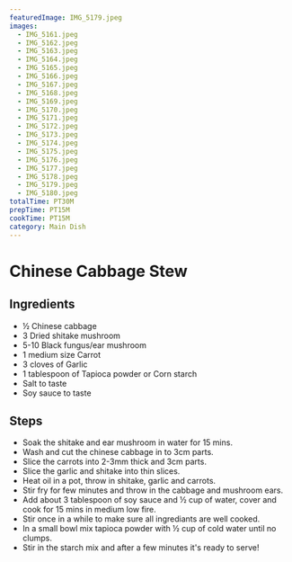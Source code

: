 ```yaml
---
featuredImage: IMG_5179.jpeg
images:
  - IMG_5161.jpeg
  - IMG_5162.jpeg
  - IMG_5163.jpeg
  - IMG_5164.jpeg
  - IMG_5165.jpeg
  - IMG_5166.jpeg
  - IMG_5167.jpeg
  - IMG_5168.jpeg
  - IMG_5169.jpeg
  - IMG_5170.jpeg
  - IMG_5171.jpeg
  - IMG_5172.jpeg
  - IMG_5173.jpeg
  - IMG_5174.jpeg
  - IMG_5175.jpeg
  - IMG_5176.jpeg
  - IMG_5177.jpeg
  - IMG_5178.jpeg
  - IMG_5179.jpeg
  - IMG_5180.jpeg
totalTime: PT30M
prepTime: PT15M
cookTime: PT15M
category: Main Dish
---
```


# Chinese Cabbage Stew

## Ingredients

- ½ Chinese cabbage
- 3 Dried shitake mushroom
- 5-10 Black fungus/ear mushroom
- 1 medium size Carrot
- 3 cloves of Garlic
- 1 tablespoon of Tapioca powder or Corn starch
- Salt to taste
- Soy sauce to taste

## Steps

- Soak the shitake and ear mushroom in water for 15 mins.
- Wash and cut the chinese cabbage in to 3cm parts.
- Slice the carrots into 2-3mm thick and 3cm parts.
- Slice the garlic and shitake into thin slices.
- Heat oil in a pot, throw in shitake, garlic and carrots.
- Stir fry for few minutes and throw in the cabbage and mushroom ears.
- Add about 3 tablespoon of soy sauce and ½ cup of water, cover and cook for 15 mins in medium low fire.
- Stir once in a while to make sure all ingrediants are well cooked.
- In a small bowl mix tapioca powder with ½ cup of cold water until no clumps.
- Stir in the starch mix and after a few minutes it's ready to serve!
